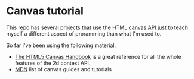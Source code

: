 # Canvas tutorial

This repo has several projects that use the HTML [canvas API](https://developer.mozilla.org/en-US/docs/Web/API/Canvas_API) just to teach myself a different aspect of proramming than what I'm used to.

So far I've been using the following material:
 - [The HTML5 Canvas Handbook](http://bucephalus.org/text/CanvasHandbook/) is a great reference for all the whole features of the 2d context API.
 - [MDN](https://developer.mozilla.org/en-US/docs/Web/API/Canvas_API#guides_and_tutorials) list of canvas guides and tutorials